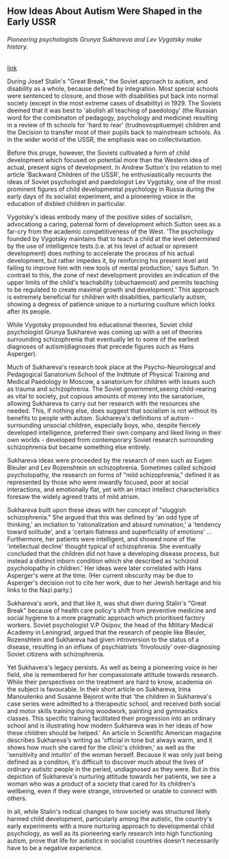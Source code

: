 ## How Ideas About Autism Were Shaped in the Early USSR

###### Pioneering psychologists Grunya Sukhareva and Lev Vygotsky make history.

[link](https://www.psychologytoday.com/intl/blog/politics-and-disability/202101/how-ideas-about-autism-were-shaped-in-the-early-ussr)

During Josef Stalin's "Great Break," the Soviet approach to autism, and disability as a whole, because defined by integration. Most special schools were sentenced to closure, and those with disabilities put back into normal society (except in the most extreme cases of disability) in 1929. The Soviets deemed that it was best to 'abolish all teaching of paedology' (the Russian word for the combinaton of pedagogy, psychology and medicine) resulting in a review of th schools for 'hard to rear' (trudnovospituemye) children and the Decision to transfer most of their pupils back to mainstream schools. As in the wider world of the USSR, the emphasis was on collectivisation.

Before this pruge, however, the Soviets cultivated a form of child development which focused on potential more than the Western idea of actual, present signs of development. In Andrew Sutton's (no relation to me) article 'Backward Children of the USSR', he enthusiastically recounts the ideas of Soviet psychologist and paedologist Lev Vygotsky, one of the most prominent figures of child developmental psychology in Russia during the early days of its socialist experiment, and a pioneering voice in the education of disbled children in particular.

Vygotsky's ideas embody many of the positive sides of socialism, advocationg a caring, paternal form of development which Sutton sees as a far-cry from the academic competitiveness of the West. 'The psychology founded by Vygotsky maintains that to teach a child at the level determined by the use of intelligence tests.(i.e. at his level of actual or opresent development) does nothing to accelerate the process of his actual development, but rather impedes it, by reinforcing his present level and failing to improve him with new tools of mental production,' says Sutton. 'In contrast to this, the zone of next development provides an indication of the upper limits of the child's teachability (obuchaemost) and permits teaching to be regulated to create maximal growth and development.' This approach is extremely beneficial for children with disabilities, particularly autism, showing a degress of patience unique to a nurturing cuulture which looks after its people.

While Vygotsky propounded his educational theories, Soviet child psychologist Grunya Sukhareve was coming up with a set of theories surrounding schizophrenia that eventually let to some of the earliest diagnoses of autism(diagnoses that precede figures such as Hans Asperger).

Much of Sukhareva's research took place at the Psycho-Neurological and Pedagogical Sanatorium School of the Indtitute of Physical Training and Medical Paedology in Moscow, a sanatorium for children with issues such as trauma and schizophrenia. The Soviet government,seeing child-rearing as vital to society, put copious amounts of money into the sanatorium, allowing Sukhareva to carry out her research with the resources she needed. This, if nothing else, does suggest that socialism is not without its benefits to people  with autism. Sukhareva's definitions of autism - surrounding unsocial children, especially boys, who, despite fiercely developed intelligence, preferred their own company and liked living in their own worlds - developed from contemporary Soviet research surrounding schizophrenia but became something else entirely.

Sukhareva ideas were proceeded by the research of men such as Eugen Bleuler and Lev Rozenshtein on schizophrenia. Sometimes called schizoid psycholopathy, the research on forms of "mild schizophrenia," defined it as represented by those who were inwardly focused, poor at social interactions, and emotionally flat, yet with an intact intellect characterisitics foresaw the widely agreed traits of mild atrism.

Sukhareva built upon these ideas with her concept of "sluggish schizophrenia." She argued that this was defined by 'an odd type of thinking,' an incliation to 'rationalization and absurd rumination,' a 'tendency toward solitude', and a 'certain flatness and superficiality of emotions' ... Furthermore, her patients were intelligent, and showed none of the 'intellectual decline' thought typical of schizophrenia. She eventually concluded that the children did not have a developing disease process, but instead a distinct inborn condition which she described as 'schizoid psycholopathy in children.' Her ideas were later correlated with Hans Asperger's were at the time. (Her current obscurity may be due to Asperger's decision not to cite her work, due to her Jewish heritage and his links to the Nazi party.)

Sukhareva's work, and that like it, was shut diwn during Stalin's "Great Break" because of health care policy's shift from preventive medicine and social hygiene to a more pragmatic approach which prioritised factory workers. Soviet psychologist V.P Osipov, the head of the Military Medical Academy in Leningrad, argued that the research of people like Bleuler, Rozenshtein and Sukhareva had given introversion to the status of a disease, resulting in an influex of psychiatrists 'frivolously' over-diagnosing Soviet citizens with schizophrenia.

Yet Sukhavera's legacy persists. As well as being a pioneering voice in her field, she is remembered for her compassionate attitude towards research. While their perspectives on the treatment are hard to know, academia on the subject is favourable. In their short article on Sukhareva, Irina Manouilenko and Susanne Bejorot write that 'the children in Sukhareva's case series were admitted to a therapeutic school, and received both social and motor skills training during woodwork, painting and gymnastics classes. This specific training facilitated their progression into an ordinary school and is illustrating how modern Sukhareva was in her ideas of how these children should be helped.' An article in Scientific American magazine describes Sukhareva's writing as 'official in tone but always warm, and it shows how much she cared for the clinic's children,' as well as the 'sensitivity and intuitin' of the woman herself. Because it was only just being defined as a conditon, it's difficult to discover much about the lives of ordinary autisitc people in the peried, undiagnosed as they were. But in this depiction of Sukhareva's nurturing attitude towards her patients, we see a woman who was a product of a society that cared for its children's wellbeing, even if they were strange, introverted or unable to connect with others.

In all, while Stalin's redical changes to how society was structured likely harmed child development, particularly among the autistic, the country's early experiments with a more nurturing approach to developmental child psychology, as well as its pioneering early research into high functioning autism, prove that life for autistics in socialist countries doesn't necessarily have to be a negative experience.
